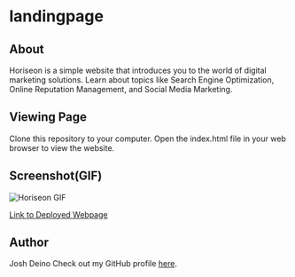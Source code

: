 # landingpage

## About
Horiseon is a simple website that introduces you to the world of digital marketing solutions. Learn about topics like Search Engine Optimization, Online Reputation Management, and Social Media Marketing.

## Viewing Page
Clone this repository to your computer.
Open the index.html file in your web browser to view the website.

## Screenshot(GIF)
![Horiseon GIF](./assets/images/landing-page.gif)

[Link to Deployed Webpage](https://jdeino.github.io/landingpage/#social-media-marketing.jpg)

## Author
Josh Deino
Check out my GitHub profile [here](https://github.com/jdeino).
